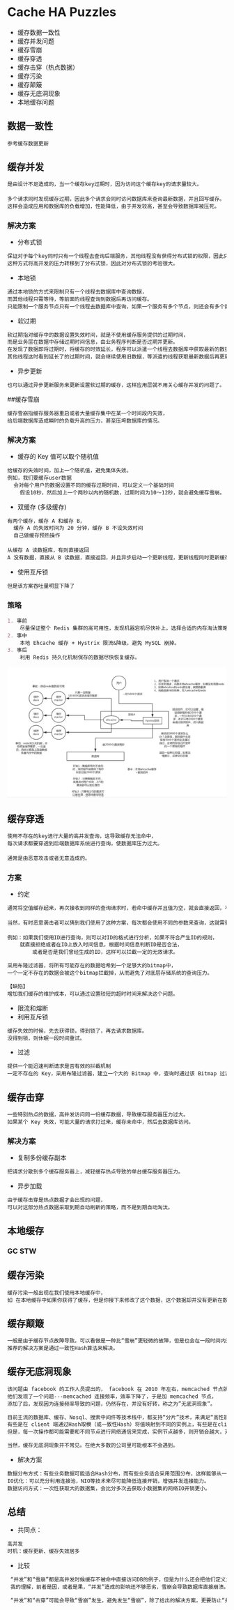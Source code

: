 # Cache HA Puzzles

* 缓存数据一致性
* 缓存并发问题
* 缓存雪崩
* 缓存穿透
* 缓存击穿（热点数据）
* 缓存污染
* 缓存颠簸
* 缓存无底洞现象
* 本地缓存问题

## 数据一致性
```md
参考缓存数据更新
```
## 缓存并发
```md
是由设计不足造成的，当一个缓存key过期时，因为访问这个缓存key的请求量较大。

多个请求同时发现缓存过期，因此多个请求会同时访问数据库来查询最新数据，并且回写缓存。
这样会造成应用和数据库的负载增加，性能降低，由于并发较高，甚至会导致数据库被压死。
```
### 解决方案
* 分布式锁
```md
保证对于每个key同时只有一个线程去查询后端服务，其他线程没有获得分布式锁的权限，因此只需要等待即可。
这种方式将高并发的压力转移到了分布式锁，因此对分布式锁的考验很大。
```
* 本地锁
```md
通过本地锁的方式来限制只有一个线程去数据库中查询数据，
而其他线程只需等待，等前面的线程查询到数据后再访问缓存。
只能限制一个服务节点只有一个线程去数据库中查询，如果一个服务有多个节点，则还会有多个数据库查询操作。
```
* 软过期
```md
软过期指对缓存中的数据设置失效时间，就是不使用缓存服务提供的过期时间，
而是业务层在数据中存储过期时间信息，由业务程序判断是否过期并更新。
在发现了数据即将过期时，将缓存的时效延长，程序可以派遣一个线程去数据库中获取最新的数据
其他线程这时看到延长了的过期时间，就会继续使用旧数据，等派遣的线程获取最新数据后再更新缓存。
```
* 异步更新
```md
也可以通过异步更新服务来更新设置软过期的缓存，这样应用层就不用关心缓存并发的问题了。
```
##缓存雪崩
```md
缓存雪崩指缓存服务器重启或者大量缓存集中在某一个时间段内失效，
给后端数据库造成瞬时的负载升高的压力，甚至压垮数据库的情况。
```
### 解决方案
* 缓存的 Key 值可以取个随机值
```md		
给缓存的失效时间，加上一个随机值，避免集体失效。
例如，我们要缓存user数据
  会对每个用户的数据设置不同的缓存过期时间，可以定义一个基础时间
	假设10秒，然后加上一个两秒以内的随机数，过期时间为10～12秒，就会避免缓存雪崩。
```
* 双缓存 (多级缓存)
```md
有两个缓存，缓存 A 和缓存 B，
  缓存 A 的失效时间为 20 分钟，缓存 B 不设失效时间
  自己做缓存预热操作
		
从缓存 A 读数据库，有则直接返回
A 没有数据，直接从 B 读数据，直接返回，并且异步启动一个更新线程，更新线程同时更新缓存 A 和缓存 B。
```
* 使用互斥锁
```md
但是该方案吞吐量明显下降了
```
### 策略
```md
1. 事前
	尽量保证整个 Redis 集群的高可用性，发现机器宕机尽快补上，选择合适的内存淘汰策略
2. 事中
	本地 Ehcache 缓存 + Hystrix 限流&降级，避免 MySQL 崩掉。
3. 事后
	利用 Redis 持久化机制保存的数据尽快恢复缓存。
```
![](../md-pic/Cache_Avalanche.png)

## 缓存穿透
```md
使用不存在的key进行大量的高并发查询，这导致缓存无法命中，
每次请求都要穿透到后端数据库系统进行查询，使数据库压力过大。

通常是由恶意攻击或者无意造成的。
```	
### 方案
* 约定
```md
通常将空值缓存起来，再次接收到同样的查询请求时，若命中缓存并且值为空，就会直接返回，不会透传到数据库，避免缓存穿透。
		
当然，有时恶意袭击者可以猜到我们使用了这种方案，每次都会使用不同的参数来查询，这就需要我们对输入的参数进行过滤。

例如：如果我们使用ID进行查询，则可以对ID的格式进行分析，如果不符合产生ID的规则，
    就直接拒绝或者在ID上放入时间信息，根据时间信息判断ID是否合法，
		或者是否是我们曾经生成的ID，这样可以拦截一定的无效请求。
```
```md
采用布隆过滤器，将所有可能存在的数据哈希到一个足够大的bitmap中，
一个一定不存在的数据会被这个bitmap拦截掉，从而避免了对底层存储系统的查询压力。
```
```md
【缺陷】
增加我们缓存的维护成本，可以通过设置较短的超时时间来解决这个问题。
```
* 限流和熔断
* 利用互斥锁
```md
缓存失效的时候，先去获得锁，得到锁了，再去请求数据库。
没得到锁，则休眠一段时间重试。
```
* 过滤
```md
提供一个能迅速判断请求是否有效的拦截机制
一定不存在的 Key，采用布隆过滤器，建立一个大的 Bitmap 中，查询时通过该 Bitmap 过滤。
```

## 缓存击穿
```md
一些特别热点的数据，高并发访问同一份缓存数据，导致缓存服务器压力过大。
如果某个 Key 失效，可能大量的请求打过来，缓存未命中，然后去数据库访问。
```
### 解决方案
* 复制多份缓存副本
```md
把请求分散到多个缓存服务器上，减轻缓存热点导致的单台缓存服务器压力。
```
* 异步加载
```md
由于缓存击穿是热点数据才会出现的问题，
可以对这部分热点数据采取到期自动刷新的策略，而不是到期自动淘汰。
```

## 本地缓存
### GC STW

## 缓存污染
```md
缓存污染一般出现在我们使用本地缓存中，
如 在本地缓存中如果你获得了缓存，但是你接下来修改了这个数据，这个数据却并没有更新在数据库。
```

## 缓存颠簸
```md
一般是由于缓存节点故障导致。可以看做是一种比“雪崩”更轻微的故障，但是也会在一段时间内对系统造成冲击和性能影响。
推荐的解决方案是通过一致性Hash算法来解决。
```

## 缓存无底洞现象
```md
该问题由 facebook 的工作人员提出的， facebook 在 2010 年左右，memcached 节点就已经达3000 个，缓存数千 G 内容。
他们发现了一个问题---memcached 连接频率，效率下降了，于是加 memcached 节点，
添加了后，发现因为连接频率导致的问题，仍然存在，并没有好转，称之为”无底洞现象”。
````
```md
目前主流的数据库、缓存、Nosql、搜索中间件等技术栈中，都支持“分片”技术，来满足“高性能、高并发、高可用、可扩展”等要求。
有些是在 client 端通过Hash取模（或一致性Hash）将值映射到不同的实例上，有些是在client端通过范围取值的方式映射的。当然，也有些是在服务端进行的。
但是，每一次操作都可能需要和不同节点进行网络通信来完成，实例节点越多，则开销会越大，对性能影响就越大。
```
```md
当然，缓存无底洞现象并不常见。在绝大多数的公司里可能根本不会遇到。
```
* 解决方案
```md
数据分布方式：有些业务数据可能适合Hash分布，而有些业务适合采用范围分布，这样能够从一定程度避免网络IO的开销。
IO优化：可以充分利用连接池，NIO等技术来尽可能降低连接开销，增强并发连接能力。
数据访问方式：一次性获取大的数据集，会比分多次去获取小数据集的网络IO开销更小。
```
##  总结
* 共同点：
```md
高并发
时机：缓存更新、缓存失效居多
```
* 比较
```md
 “并发”和“雪崩”都是高并发时候缓存不被命中直接访问DB的例子，但是为什么还会把他们定义为两个常见的问题？
 我的理解，前者是因，或者是果，“并发”造成的影响还不够恶劣，雪崩会导致数据库直接崩溃。
```
```md
 “并发”和“击穿”可能会导致“雪崩”发生，避免发生“雪崩”，除了给出的解决方案，更要防止“并发”和“击穿”的发生。
```
